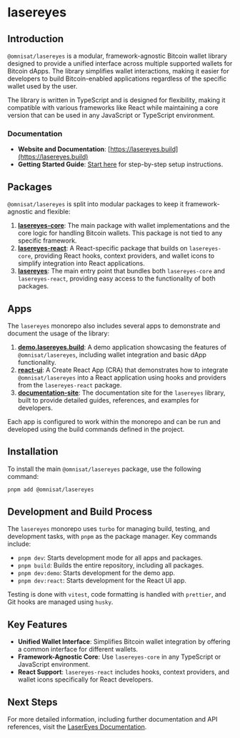 # lasereyes

## Introduction

`@omnisat/lasereyes` is a modular, framework-agnostic Bitcoin wallet library designed to provide a unified interface across multiple supported wallets for Bitcoin dApps. The library simplifies wallet interactions, making it easier for developers to build Bitcoin-enabled applications regardless of the specific wallet used by the user.

The library is written in TypeScript and is designed for flexibility, making it compatible with various frameworks like React while maintaining a core version that can be used in any JavaScript or TypeScript environment.

### Documentation

- **Website and Documentation**: [https://lasereyes.build](https://lasereyes.build)
- **Getting Started Guide**: [Start here](https://lasereyes.build/getting-started) for step-by-step setup instructions.

## Packages

`@omnisat/lasereyes` is split into modular packages to keep it framework-agnostic and flexible:

1. **[lasereyes-core](../packages/lasereyes-core/README.md)**: The main package with wallet implementations and the core logic for handling Bitcoin wallets. This package is not tied to any specific framework.
2. **[lasereyes-react](../packages/lasereyes-react/README.md)**: A React-specific package that builds on `lasereyes-core`, providing React hooks, context providers, and wallet icons to simplify integration into React applications.
3. **[lasereyes](../packages/lasereyes/README.md)**: The main entry point that bundles both `lasereyes-core` and `lasereyes-react`, providing easy access to the functionality of both packages.

## Apps

The `lasereyes` monorepo also includes several apps to demonstrate and document the usage of the library:

1. **[demo.lasereyes.build](../apps/demo.lasereyes.build/README.md)**: A demo application showcasing the features of `@omnisat/lasereyes`, including wallet integration and basic dApp functionality.
2. **[react-ui](../apps/react-ui/README.md)**: A Create React App (CRA) that demonstrates how to integrate `@omnisat/lasereyes` into a React application using hooks and providers from the `lasereyes-react` package.
3. **[documentation-site](../apps/documentation-site/README.md)**: The documentation site for the `lasereyes` library, built to provide detailed guides, references, and examples for developers.

Each app is configured to work within the monorepo and can be run and developed using the build commands defined in the project.

## Installation

To install the main `@omnisat/lasereyes` package, use the following command:

```bash
pnpm add @omnisat/lasereyes
```

## Development and Build Process

The `lasereyes` monorepo uses `turbo` for managing build, testing, and development tasks, with `pnpm` as the package manager. Key commands include:

- `pnpm dev`: Starts development mode for all apps and packages.
- `pnpm build`: Builds the entire repository, including all packages.
- `pnpm dev:demo`: Starts development for the demo app.
- `pnpm dev:react`: Starts development for the React UI app.

Testing is done with `vitest`, code formatting is handled with `prettier`, and Git hooks are managed using `husky`.

## Key Features

- **Unified Wallet Interface**: Simplifies Bitcoin wallet integration by offering a common interface for different wallets.
- **Framework-Agnostic Core**: Use `lasereyes-core` in any TypeScript or JavaScript environment.
- **React Support**: `lasereyes-react` includes hooks, context providers, and wallet icons specifically for React developers.

## Next Steps

For more detailed information, including further documentation and API references, visit the [LaserEyes Documentation](https://lasereyes.build).
